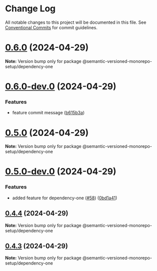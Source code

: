 # Change Log

All notable changes to this project will be documented in this file.
See [Conventional Commits](https://conventionalcommits.org) for commit guidelines.

# [0.6.0](https://github.com/gbublys/semantic-versioned-monorepo-setup/compare/@semantic-versioned-monorepo-setup/dependency-one@0.6.0-dev.0...@semantic-versioned-monorepo-setup/dependency-one@0.6.0) (2024-04-29)

**Note:** Version bump only for package @semantic-versioned-monorepo-setup/dependency-one





# [0.6.0-dev.0](https://github.com/gbublys/semantic-versioned-monorepo-setup/compare/@semantic-versioned-monorepo-setup/dependency-one@0.5.0...@semantic-versioned-monorepo-setup/dependency-one@0.6.0-dev.0) (2024-04-29)


### Features

* feature commit message ([b615b3a](https://github.com/gbublys/semantic-versioned-monorepo-setup/commit/b615b3ae15b61bda0ed84b31c89ca96775e2c13d))





# [0.5.0](https://github.com/gbublys/semantic-versioned-monorepo-setup/compare/@semantic-versioned-monorepo-setup/dependency-one@0.5.0-dev.0...@semantic-versioned-monorepo-setup/dependency-one@0.5.0) (2024-04-29)

**Note:** Version bump only for package @semantic-versioned-monorepo-setup/dependency-one





# [0.5.0-dev.0](https://github.com/gbublys/semantic-versioned-monorepo-setup/compare/@semantic-versioned-monorepo-setup/dependency-one@0.4.4...@semantic-versioned-monorepo-setup/dependency-one@0.5.0-dev.0) (2024-04-29)


### Features

* added feature for dependency-one ([#58](https://github.com/gbublys/semantic-versioned-monorepo-setup/issues/58)) ([0bd1a41](https://github.com/gbublys/semantic-versioned-monorepo-setup/commit/0bd1a411c0a9f2dd9c5f2e7a493fccf1219b72d2))





## [0.4.4](https://github.com/gbublys/semantic-versioned-monorepo-setup/compare/@semantic-versioned-monorepo-setup/dependency-one@0.4.3...@semantic-versioned-monorepo-setup/dependency-one@0.4.4) (2024-04-29)

**Note:** Version bump only for package @semantic-versioned-monorepo-setup/dependency-one





## [0.4.3](https://github.com/gbublys/semantic-versioned-monorepo-setup/compare/@semantic-versioned-monorepo-setup/dependency-one@0.4.1...@semantic-versioned-monorepo-setup/dependency-one@0.4.3) (2024-04-29)

**Note:** Version bump only for package @semantic-versioned-monorepo-setup/dependency-one
